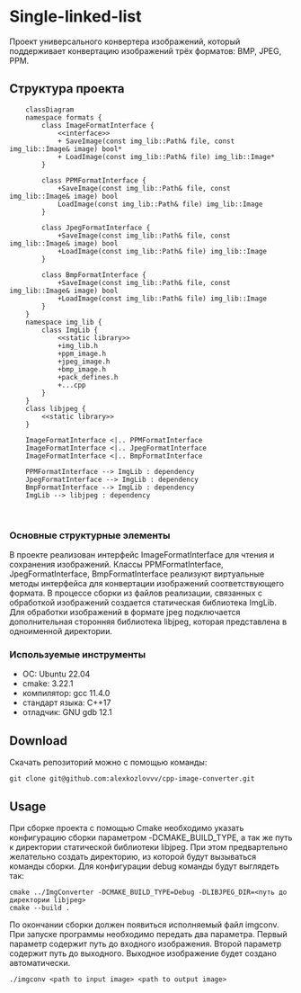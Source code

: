 # Single-linked-list

Проект универсального конвертера изображений, который поддерживает конвертацию изображений трёх форматов: BMP, JPEG, PPM.

## Структура проекта

```mermaid
    classDiagram
    namespace formats {
        class ImageFormatInterface {
            <<interface>>
            + SaveImage(const img_lib::Path& file, const img_lib::Image& image) bool*
            + LoadImage(const img_lib::Path& file) img_lib::Image*
        }
        
        class PPMFormatInterface {
            +SaveImage(const img_lib::Path& file, const img_lib::Image& image) bool
            LoadImage(const img_lib::Path& file) img_lib::Image
        }
        
        class JpegFormatInterface {
            +SaveImage(const img_lib::Path& file, const img_lib::Image& image) bool
            +LoadImage(const img_lib::Path& file) img_lib::Image
        }
        
        class BmpFormatInterface {
            +SaveImage(const img_lib::Path& file, const img_lib::Image& image) bool
            +LoadImage(const img_lib::Path& file) img_lib::Image
        }
    }
    namespace img_lib {
        class ImgLib {
            <<static library>>
            +img_lib.h
            +ppm_image.h
            +jpeg_image.h
            +bmp_image.h
            +pack_defines.h
            +...cpp
        }
    }
    class libjpeg {
        <<static library>>
    }
    
    ImageFormatInterface <|.. PPMFormatInterface
    ImageFormatInterface <|.. JpegFormatInterface
    ImageFormatInterface <|.. BmpFormatInterface

    PPMFormatInterface --> ImgLib : dependency
    JpegFormatInterface --> ImgLib : dependency
    BmpFormatInterface --> ImgLib : dependency
    ImgLib --> libjpeg : dependency
```
<br>

### Основные структурные элементы

В проекте реализован интерфейс ImageFormatInterface для чтения и сохранения изображений. Классы PPMFormatInterface, JpegFormatInterface, BmpFormatInterface реализуют виртуальные методы интерфейса для конвертации изображений соответствующего формата. 
В процессе сборки из файлов реализации, связанных с обработкой изображений создается статическая библиотека ImgLib. Для обработки изображений в формате jpeg подключается дополнительная сторонняя библиотека libjpeg, которая представлена в одноименной директории.  

### Используемые инструменты

- OC: Ubuntu 22.04
- cmake: 3.22.1
- компилятор: gcc 11.4.0
- стандарт языка: С++17
- отладчик: GNU gdb 12.1

## Download

Скачать репозиторий можно с помощью команды:

```
git clone git@github.com:alexkozlovvv/cpp-image-converter.git
```

## Usage

При сборке проекта с помощью Cmake необходимо указать конфигурацию сборки параметром -DCMAKE_BUILD_TYPE, а так же путь к директории статической библиотеки libjpeg. При этом предвартельно желательно создать директорию, из которой будут вызываться команды сборки. Для конфигурации debug команды будут выглядеть так:

```
cmake ../ImgConverter -DCMAKE_BUILD_TYPE=Debug -DLIBJPEG_DIR=<путь до директории libjpeg>
cmake --build .
```
По окончании сборки должен появиться исполняемый файл imgconv. 
При запуске программы необходимо передать два параметра. Первый параметр содержит путь до входного изображения. Второй параметр содержит путь до выходного. Выходное изображение будет создано автоматически.

```
./imgconv <path to input image> <path to output image>
```


